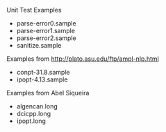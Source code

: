 Unit Test Examples

- parse-error0.sample
- parse-error1.sample
- parse-error2.sample
- sanitize.sample

Examples from http://plato.asu.edu/ftp/ampl-nlp.html

- conpt-31.8.sample
- ipopt-4.13.sample

Examples from Abel Siqueira

- algencan.long
- dcicpp.long
- ipopt.long
